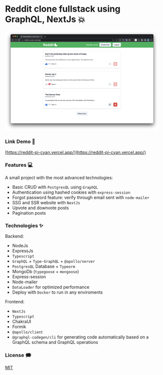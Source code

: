 # Reddit clone fullstack using GraphQL, NextJs 💥

![reddit-clone](./github-images/reddit.png)

### Link Demo 📌

[https://reddit-pi-cyan.vercel.app/](https://reddit-pi-cyan.vercel.app/)

### Features :computer:

A small project with the most advanced technologies:

- Basic CRUD with `PostgresQL` using `GraphQL`
- Authentication using hashed cookies with `express-session`
- Forgot password feature: verify through email sent with `node-mailer`
- SSG and SSR website with `NextJs`
- Upvote and downvote posts
- Pagination posts

### Technologies ✨

Backend:

- NodeJs
- ExpressJs
- `Typescript`
- `GraphQL` + `Type-GraphQL` + `@apollo/server`
- `PostgresQL` Database + `Typeorm`
- MongoDb (`typegoose` + `mongoose`)
- Express-session
- Node-mailer
- `DataLoader` for optimized performance
- Deploy with `Docker` to run in any enviroments

Frontend:

- `NextJs`
- `Typescript`
- ChakraUI
- Formik
- `@apollo/client`
- `@graphql-codegen/cli` for generating code automatically based on a GraphQL schema and GraphQL operations

### License :right_anger_bubble:

[MIT](https://choosealicense.com/licenses/mit/)
